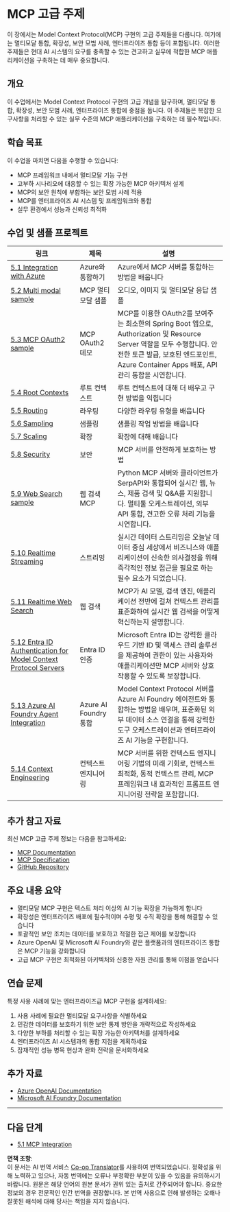 <!--
CO_OP_TRANSLATOR_METADATA:
{
  "original_hash": "a5c1d9e9856024d23da4a65a847c75ac",
  "translation_date": "2025-07-18T07:13:11+00:00",
  "source_file": "05-AdvancedTopics/README.md",
  "language_code": "ko"
}
-->
# MCP 고급 주제

이 장에서는 Model Context Protocol(MCP) 구현의 고급 주제들을 다룹니다. 여기에는 멀티모달 통합, 확장성, 보안 모범 사례, 엔터프라이즈 통합 등이 포함됩니다. 이러한 주제들은 현대 AI 시스템의 요구를 충족할 수 있는 견고하고 실무에 적합한 MCP 애플리케이션을 구축하는 데 매우 중요합니다.

## 개요

이 수업에서는 Model Context Protocol 구현의 고급 개념을 탐구하며, 멀티모달 통합, 확장성, 보안 모범 사례, 엔터프라이즈 통합에 중점을 둡니다. 이 주제들은 복잡한 요구사항을 처리할 수 있는 실무 수준의 MCP 애플리케이션을 구축하는 데 필수적입니다.

## 학습 목표

이 수업을 마치면 다음을 수행할 수 있습니다:

- MCP 프레임워크 내에서 멀티모달 기능 구현
- 고부하 시나리오에 대응할 수 있는 확장 가능한 MCP 아키텍처 설계
- MCP의 보안 원칙에 부합하는 보안 모범 사례 적용
- MCP를 엔터프라이즈 AI 시스템 및 프레임워크와 통합
- 실무 환경에서 성능과 신뢰성 최적화

## 수업 및 샘플 프로젝트

| 링크 | 제목 | 설명 |
|------|-------|-------------|
| [5.1 Integration with Azure](./mcp-integration/README.md) | Azure와 통합하기 | Azure에서 MCP 서버를 통합하는 방법을 배웁니다 |
| [5.2 Multi modal sample](./mcp-multi-modality/README.md) | MCP 멀티모달 샘플 | 오디오, 이미지 및 멀티모달 응답 샘플 |
| [5.3 MCP OAuth2 sample](../../../05-AdvancedTopics/mcp-oauth2-demo) | MCP OAuth2 데모 | MCP를 이용한 OAuth2를 보여주는 최소한의 Spring Boot 앱으로, Authorization 및 Resource Server 역할을 모두 수행합니다. 안전한 토큰 발급, 보호된 엔드포인트, Azure Container Apps 배포, API 관리 통합을 시연합니다. |
| [5.4 Root Contexts](./mcp-root-contexts/README.md) | 루트 컨텍스트 | 루트 컨텍스트에 대해 더 배우고 구현 방법을 익힙니다 |
| [5.5 Routing](./mcp-routing/README.md) | 라우팅 | 다양한 라우팅 유형을 배웁니다 |
| [5.6 Sampling](./mcp-sampling/README.md) | 샘플링 | 샘플링 작업 방법을 배웁니다 |
| [5.7 Scaling](./mcp-scaling/README.md) | 확장 | 확장에 대해 배웁니다 |
| [5.8 Security](./mcp-security/README.md) | 보안 | MCP 서버를 안전하게 보호하는 방법 |
| [5.9 Web Search sample](./web-search-mcp/README.md) | 웹 검색 MCP | Python MCP 서버와 클라이언트가 SerpAPI와 통합되어 실시간 웹, 뉴스, 제품 검색 및 Q&A를 지원합니다. 멀티툴 오케스트레이션, 외부 API 통합, 견고한 오류 처리 기능을 시연합니다. |
| [5.10 Realtime Streaming](./mcp-realtimestreaming/README.md) | 스트리밍 | 실시간 데이터 스트리밍은 오늘날 데이터 중심 세상에서 비즈니스와 애플리케이션이 신속한 의사결정을 위해 즉각적인 정보 접근을 필요로 하는 필수 요소가 되었습니다. |
| [5.11 Realtime Web Search](./mcp-realtimesearch/README.md) | 웹 검색 | MCP가 AI 모델, 검색 엔진, 애플리케이션 전반에 걸쳐 컨텍스트 관리를 표준화하여 실시간 웹 검색을 어떻게 혁신하는지 설명합니다. |
| [5.12  Entra ID Authentication for Model Context Protocol Servers](./mcp-security-entra/README.md) | Entra ID 인증 | Microsoft Entra ID는 강력한 클라우드 기반 ID 및 액세스 관리 솔루션을 제공하여 권한이 있는 사용자와 애플리케이션만 MCP 서버와 상호작용할 수 있도록 보장합니다. |
| [5.13 Azure AI Foundry Agent Integration](./mcp-foundry-agent-integration/README.md) | Azure AI Foundry 통합 | Model Context Protocol 서버를 Azure AI Foundry 에이전트와 통합하는 방법을 배우며, 표준화된 외부 데이터 소스 연결을 통해 강력한 도구 오케스트레이션과 엔터프라이즈 AI 기능을 구현합니다. |
| [5.14 Context Engineering](./mcp-contextengineering/README.md) | 컨텍스트 엔지니어링 | MCP 서버를 위한 컨텍스트 엔지니어링 기법의 미래 기회로, 컨텍스트 최적화, 동적 컨텍스트 관리, MCP 프레임워크 내 효과적인 프롬프트 엔지니어링 전략을 포함합니다. |

## 추가 참고 자료

최신 MCP 고급 주제 정보는 다음을 참고하세요:
- [MCP Documentation](https://modelcontextprotocol.io/)
- [MCP Specification](https://spec.modelcontextprotocol.io/)
- [GitHub Repository](https://github.com/modelcontextprotocol)

## 주요 내용 요약

- 멀티모달 MCP 구현은 텍스트 처리 이상의 AI 기능 확장을 가능하게 합니다
- 확장성은 엔터프라이즈 배포에 필수적이며 수평 및 수직 확장을 통해 해결할 수 있습니다
- 포괄적인 보안 조치는 데이터를 보호하고 적절한 접근 제어를 보장합니다
- Azure OpenAI 및 Microsoft AI Foundry와 같은 플랫폼과의 엔터프라이즈 통합은 MCP 기능을 강화합니다
- 고급 MCP 구현은 최적화된 아키텍처와 신중한 자원 관리를 통해 이점을 얻습니다

## 연습 문제

특정 사용 사례에 맞는 엔터프라이즈급 MCP 구현을 설계하세요:

1. 사용 사례에 필요한 멀티모달 요구사항을 식별하세요
2. 민감한 데이터를 보호하기 위한 보안 통제 방안을 개략적으로 작성하세요
3. 다양한 부하를 처리할 수 있는 확장 가능한 아키텍처를 설계하세요
4. 엔터프라이즈 AI 시스템과의 통합 지점을 계획하세요
5. 잠재적인 성능 병목 현상과 완화 전략을 문서화하세요

## 추가 자료

- [Azure OpenAI Documentation](https://learn.microsoft.com/en-us/azure/ai-services/openai/)
- [Microsoft AI Foundry Documentation](https://learn.microsoft.com/en-us/ai-services/)

---

## 다음 단계

- [5.1 MCP Integration](./mcp-integration/README.md)

**면책 조항**:  
이 문서는 AI 번역 서비스 [Co-op Translator](https://github.com/Azure/co-op-translator)를 사용하여 번역되었습니다. 정확성을 위해 노력하고 있으나, 자동 번역에는 오류나 부정확한 부분이 있을 수 있음을 유의하시기 바랍니다. 원문은 해당 언어의 원본 문서가 권위 있는 출처로 간주되어야 합니다. 중요한 정보의 경우 전문적인 인간 번역을 권장합니다. 본 번역 사용으로 인해 발생하는 오해나 잘못된 해석에 대해 당사는 책임을 지지 않습니다.